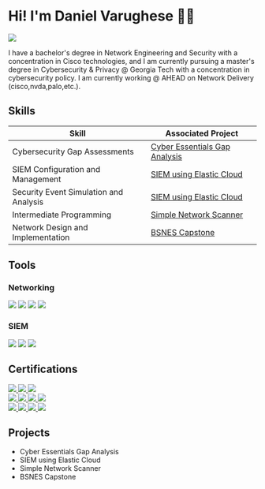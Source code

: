# Hi! I'm Daniel Varughese 👋🏽
<a href="https://www.linkedin.com/in/danvarughese"><img src="https://img.shields.io/badge/-LinkedIn-0072b1?&style=for-the-badge&logo=linkedin&logoColor=white" /></a>

              

I have a bachelor's degree in Network Engineering and Security with a concentration in Cisco technologies, and I am currently pursuing a master's degree in Cybersecurity & Privacy @ Georgia Tech with a concentration in cybersecurity policy. I am currently working @ AHEAD on Network Delivery (cisco,nvda,palo,etc.).

## Skills

| Skill                                         | Associated Project         |
|-----------------------------------------------|----------------------------|
| Cybersecurity Gap Assessments                   | <a href="https://github.com/dan-varughese/cyberessentials">Cyber Essentials Gap Analysis|</a>|
| SIEM Configuration and Management              | <a href="https://github.com/dan-varughese/elasticSIEM">SIEM using Elastic Cloud|</a>|
| Security Event Simulation and Analysis         | <a href="https://github.com/dan-varughese/elasticSIEM">SIEM using Elastic Cloud|</a>|
| Intermediate Programming                       | <a href="https://github.com/dan-varughese/simpleNetworkScanner">Simple Network Scanner|</a>|
| Network Design and Implementation              | <a href="https://github.com/dan-varughese/capstone">BSNES Capstone|</a>|

## Tools

### Networking
<div>
    <img src="https://img.shields.io/badge/nmap-Latest-blue?style=for-the-badge&logo=nmap&logoColor=white"/>
    <img src="https://img.shields.io/badge/python-v3.12-yellow?style=for-the-badge&logo=python&logoColor=white"/>
    <img src="https://img.shields.io/badge/-Wireshark-1679A7?&style=for-the-badge&logo=Wireshark&logoColor=white" />
    <img src="https://img.shields.io/badge/-tcpdump-4A4A4A?&style=for-the-badge&logo=terminal&logoColor=white"/>
   <!--
    <img src="https://img.shields.io/badge/-Suricata-EF3B2D?&style=for-the-badge&logo=Suricata&logoColor=white" />
    <img src="https://img.shields.io/badge/-Zeek-777BB4?&style=for-the-badge&logo=Zeek&logoColor=white" />
    !-->
</div>

<!--
### Endpoint
<div>
    <img src="https://img.shields.io/badge/-Microsoft_Defender_for_Endpoint-00A4EF?&style=for-the-badge&logo=Microsoft&logoColor=white" />
    <img src="https://img.shields.io/badge/-Velociraptor-4B275F?&style=for-the-badge&logo=Velociraptor&logoColor=white" />
</div> !-->

### SIEM
<div>
    <img src="https://img.shields.io/badge/OS-Kali%20Linux-black?style=for-the-badge&logo=kalilinux" />
    <img src="https://img.shields.io/badge/-Elastic-005571?&style=for-the-badge&logo=Elastic&logoColor=white" />
    <img src="https://img.shields.io/badge/-Splunk-00C087?&style=for-the-badge&logo=splunk&logoColor=white" />
    
  
</div>



## Certifications
<div>
  <a href="https://www.credly.com/badges/dff14f17-244b-409a-9072-45612d73cbdd/public_url"> <img src="https://img.shields.io/badge/-CCNA-005FCC?style=for-the-badge&logo=Cisco&logoColor=white"/> </a>  
  <a href="https://www.credly.com/badges/6a2f4cf3-c8c7-4a01-aa1f-32916d994150/public_url"> <img src="https://img.shields.io/badge/-DevNet_Associate-005FCC?style=for-the-badge&logo=Cisco&logoColor=white"/> </a>  
  <a href="https://www.credly.com/badges/17bee68d-0c7a-4a1e-8dc6-68579b4ed8b8/public_url"> <img src="https://img.shields.io/badge/-Cybersecurity_Associate-005FCC?style=for-the-badge&logo=Cisco&logoColor=white"/> </a>  
</div>
<div>
  <a href="https://www.credly.com/badges/7c8e4b64-21cb-4cf3-81eb-88c6121a4cc7/public_url"> <img src="https://img.shields.io/badge/-CompTIA%20Security%2B-D22630?style=for-the-badge&logo=CompTIA&logoColor=white" /> </a>
    <a href="https://www.credly.com/badges/b34f83a9-25f6-4f24-9caf-5e953326416c/public_url"> <img src="https://img.shields.io/badge/-CompTIA%20A%2B-D22630?style=for-the-badge&logo=CompTIA&logoColor=white" /> </a>
    <a href="https://www.credly.com/badges/99b3cecc-084c-403a-a3be-7d1f42dc265f/public_url"> <img src="https://img.shields.io/badge/-CompTIA%20Cloud%2B-D22630?style=for-the-badge&logo=CompTIA&logoColor=white"/> </a>
    <a href="https://www.credly.com/badges/d2f78d4a-b38c-4630-9e01-775d26674e01/public_url"> <img src="https://img.shields.io/badge/-CompTIA%20Project%2B-D22630?style=for-the-badge&logo=CompTIA&logoColor=white"/> </a>
</div>
<div>
    <a href="https://www.credly.com/badges/1056aaf3-9465-4ec1-b4fe-74a4c460e9e5/public_url"> <img src="https://img.shields.io/badge/-NIST--Cybersecurity%20Professional%20Foundation-003B64?style=for-the-badge"/> </a>
    <a href="https://1drv.ms/b/s!Ai0a7l_LbSj8qr5wQEcC0E9L2EqSkw?e=h7ItiE"> <img src="https://img.shields.io/badge/-ITIL%204%20Foundation-6C2383?style=for-the-badge" /> </a>
  <a href="https://cs.lpi.org/caf/Xamman/certification/verify/LPI000617634/eq859gjudk"> <img src="https://img.shields.io/badge/-LPI%20Linux%20Essentials-FFA500?style=for-the-badge&logo=linux&logoColor=black" /> 
    <a href="https://www.credly.com/badges/85f27c12-02fe-4905-916b-dd31da9bc26a/public_url"> <img src="https://img.shields.io/badge/-ISC2%20Certified%20in%20Cybersecurity-00552E?style=for-the-badge"/> </a>
    </div>



</a>

</div>

## Projects
- Cyber Essentials Gap Analysis
- SIEM using Elastic Cloud
- Simple Network Scanner
- BSNES Capstone
